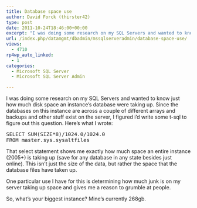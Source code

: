 ```yaml
---
title: Database space use
author: David Forck (thirster42)
type: post
date: 2011-10-24T18:46:00+00:00
excerpt: "I was doing some research on my SQL Servers and wanted to know just how much disk space an instance's database were taking up.  Since the databases on this instance are across a couple of different arrays and backups and other stuff exist on the server,&hellip;"
url: /index.php/datamgmt/dbadmin/mssqlserveradmin/database-space-use/
views:
  - 4710
rp4wp_auto_linked:
  - 1
categories:
  - Microsoft SQL Server
  - Microsoft SQL Server Admin

---
```

I was doing some research on my SQL Servers and wanted to know just how much disk space an instance&#8217;s database were taking up. Since the databases on this instance are across a couple of different arrays and backups and other stuff exist on the server, I figured i&#8217;d write some t-sql to figure out this question. Here&#8217;s what I wrote:

<pre>SELECT SUM(SIZE*8)/1024.0/1024.0 
FROM master.sys.sysaltfiles</pre>

That select statement shows me exactly how much space an entire instance (2005+) is taking up (save for any database in any state besides just online). This isn&#8217;t just the size of the data, but rather the space that the database files have taken up.

One particular use I have for this is determining how much junk is on my server taking up space and gives me a reason to grumble at people.

So, what&#8217;s your biggest instance? Mine&#8217;s currently 268gb.